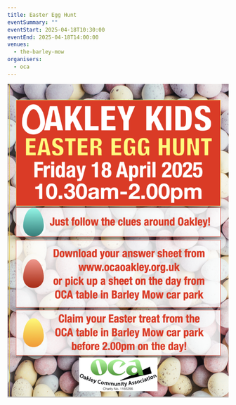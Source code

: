```yaml
---
title: Easter Egg Hunt
eventSummary: ""
eventStart: 2025-04-18T10:30:00
eventEnd: 2025-04-18T14:00:00
venues:
  - the-barley-mow
organisers:
  - oca
---
```

![Poster with mini eggs in background. Friday 18th April 10:30 AM til 2:00 PM.](easter-egg-hunt.png "Easter Egg Hunt Poster")
